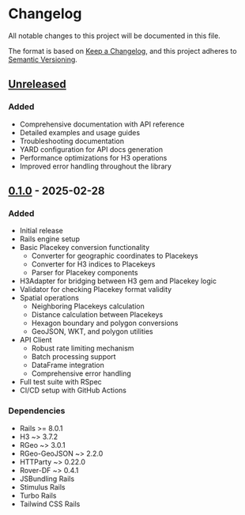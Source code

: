 # Changelog

All notable changes to this project will be documented in this file.

The format is based on [Keep a Changelog](https://keepachangelog.com/en/1.0.0/),
and this project adheres to [Semantic Versioning](https://semver.org/spec/v2.0.0.html).

## [Unreleased]

### Added
- Comprehensive documentation with API reference
- Detailed examples and usage guides
- Troubleshooting documentation
- YARD configuration for API docs generation
- Performance optimizations for H3 operations
- Improved error handling throughout the library

## [0.1.0] - 2025-02-28

### Added
- Initial release
- Rails engine setup
- Basic Placekey conversion functionality
  - Converter for geographic coordinates to Placekeys
  - Converter for H3 indices to Placekeys
  - Parser for Placekey components
- H3Adapter for bridging between H3 gem and Placekey logic
- Validator for checking Placekey format validity
- Spatial operations
  - Neighboring Placekeys calculation
  - Distance calculation between Placekeys
  - Hexagon boundary and polygon conversions
  - GeoJSON, WKT, and polygon utilities
- API Client
  - Robust rate limiting mechanism
  - Batch processing support
  - DataFrame integration
  - Comprehensive error handling
- Full test suite with RSpec
- CI/CD setup with GitHub Actions

### Dependencies
- Rails >= 8.0.1
- H3 ~> 3.7.2
- RGeo ~> 3.0.1
- RGeo-GeoJSON ~> 2.2.0
- HTTParty ~> 0.22.0
- Rover-DF ~> 0.4.1
- JSBundling Rails
- Stimulus Rails
- Turbo Rails
- Tailwind CSS Rails

[Unreleased]: https://github.com/captproton/placekey_rails/compare/v0.1.0...HEAD
[0.1.0]: https://github.com/captproton/placekey_rails/releases/tag/v0.1.0